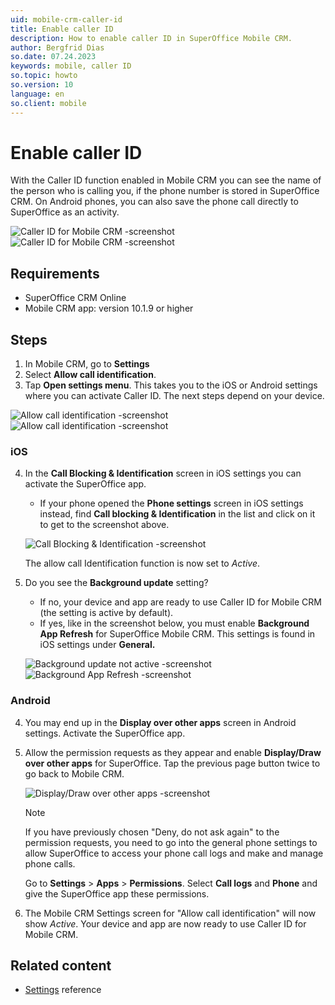 ```yaml
---
uid: mobile-crm-caller-id
title: Enable caller ID
description: How to enable caller ID in SuperOffice Mobile CRM.
author: Bergfrid Dias
so.date: 07.24.2023
keywords: mobile, caller ID
so.topic: howto
so.version: 10
language: en
so.client: mobile
---
```


# Enable caller ID

With the Caller ID function enabled in Mobile CRM you can see the name of the person who is calling you, if the phone number is stored in SuperOffice CRM. On Android phones, you can also save the phone call directly to SuperOffice as an activity.

![Caller ID for Mobile CRM -screenshot][img1]![Caller ID for Mobile CRM -screenshot][img2]

## Requirements

* SuperOffice CRM Online
* Mobile CRM app: version 10.1.9 or higher

## Steps

1. In Mobile CRM, go to **Settings**
2. Select **Allow call identification**.
3. Tap **Open settings menu**. This takes you to the iOS or Android settings where you can activate Caller ID​. The next steps depend on your device.

![Allow call identification -screenshot][img3]![Allow call identification -screenshot][img4]

<!-- markdownlint-disable MD029 -->
### iOS

4. In the **Call Blocking & Identification** screen in iOS settings you can activate the SuperOffice app​.

    * If your phone opened the **Phone settings** screen in iOS settings instead, find **Call blocking & Identification** in the list and click on it to get to the screenshot above.

    ![Call Blocking & Identification -screenshot][img5]

    The allow call Identification function is now set to *Active*.

5. Do you see the **Background update** setting?

    * If no, your device and app are ready to use Caller ID for Mobile CRM (the setting is active by default).
    * If yes, like in the screenshot below, you must enable **Background App Refresh** for SuperOffice Mobile CRM. This settings is found in iOS settings under **General.**​

    ![Background update not active -screenshot][img6]![Background App Refresh -screenshot][img7]

### Android

4. You may end up in the **Display over other apps** screen in Android settings. Activate the SuperOffice app.

5. Allow the permission requests as they appear and enable **Display/Draw over other apps** for SuperOffice. Tap the previous page button twice to go back to Mobile CRM.

    ![Display/Draw over other apps -screenshot][img8]

    > [!NOTE]
    > If you have previously chosen "Deny, do not ask again" to the permission requests, you need to go into the general phone settings to allow SuperOffice to access your phone call logs and make and manage phone calls.
    >
    > Go to **Settings** > **Apps** > **Permissions**. Select **Call logs** and **Phone** and give the SuperOffice app these permissions.

6. The Mobile CRM Settings screen for "Allow call identification" will now show *Active*. Your device and app are now ready to use Caller ID for Mobile CRM.

<!-- markdownlint-enable MD029 -->

## Related content

* [Settings][1] reference

<!-- Referenced links -->
[1]: ../settings.md

<!-- Referenced images -->
[img1]: ../media/incoming-call.png
[img2]: ../media/caller-id.png
[img3]: ../media/allow-call-identification.png
[img4]: ../media/open-settings-menu.png
[img5]: ../media/ios-call-blocking.png
[img6]: ../media/background-update-inactive.png
[img7]: ../media/background-app-refresh.png
[img8]: ../media/android-call-id.png
